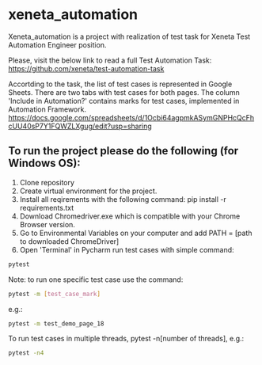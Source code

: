 # xeneta_automation

Xeneta_automation is a project with realization of test task for Xeneta Test Automation Engineer position.

Please, visit the below link to read a full Test Automation Task:
https://github.com/xeneta/test-automation-task

Accortding to the task, the list of test cases is represented in Google Sheets. There are two tabs with test cases for both pages. 
The column 'Include in Automation?' contains marks for test cases, implemented in Automation Framework.
https://docs.google.com/spreadsheets/d/1Ocbi64agpmkASymGNPHcQcFhcUU40sP7Y1FQWZLXgug/edit?usp=sharing


## To run the project please do the following (for Windows OS):

1. Clone repository
2. Create virtual environment for the project.
3. Install all reqirements with the following command:
  pip install -r requirements.txt
4. Download Chromedriver.exe which is compatible with your Chrome Browser version.
5. Go to Environmental Variables on your computer and add PATH = [path to downloaded ChromeDriver]
6. Open 'Terminal' in Pycharm run test cases with simple command: 

```bash
pytest
```

Note: to run one specific test case use the command: 
```bash
pytest -m [test_case_mark]
```

e.g.:
```bash
pytest -m test_demo_page_18
```

To run test cases in multiple threads, pytest -n[number of threads], e.g.:
```bash
pytest -n4
```




